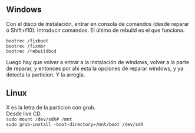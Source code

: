 
## Windows
Con el disco de instalación, entrar en consola de comandos (desde reparar o Shift+f10).
Introducir comandos. El último de rebuild es el que funciona.

`bootrec /fixboot`  
`bootrec /fixmbr`  
`bootrec /rebuildbcd`   

Luego hay que volver a entrar a la instalación de windows, volver a la parte de reparar, y entonces por ahi esta la opciones de reparar windows, y ya detecta la particion. Y la arregla.

## Linux
X es la letra de la particion con grub.  
Desde live CD.  
`sudo mount /dev/sdX# /mnt`  
`sudo grub-install -boot-directory=/mnt/boot /dev/sdX`
